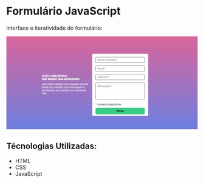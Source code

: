 # Formulário JavaScript

interface e iteratividade do formulário:

[<img src="./interface-formulario-JS.gif" alt="interface de uso do formulario">](https://bruno-lima1504.github.io/Desafio-HTML-CSS-JavaScript-Intermediario/)

## Técnologias Utilizadas:

- HTML
- CSS
- JavaScript